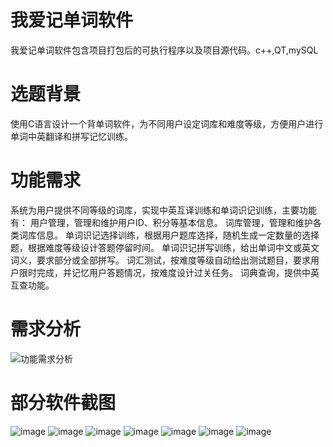# 我爱记单词软件
我爱记单词软件包含项目打包后的可执行程序以及项目源代码。c++,QT,mySQL
# 选题背景
使用C语言设计一个背单词软件，为不同用户设定词库和难度等级，方便用户进行单词中英翻译和拼写记忆训练。
# 功能需求
系统为用户提供不同等级的词库，实现中英互译训练和单词识记训练，主要功能有：
用户管理，管理和维护用户ID、积分等基本信息。
词库管理，管理和维护各类词库信息。
单词识记选择训练，根据用户题库选择，随机生成一定数量的选择题，根据难度等级设计答题停留时间。
单词识记拼写训练，给出单词中文或英文词义，要求部分或全部拼写。
词汇测试，按难度等级自动给出测试题目，要求用户限时完成，并记忆用户答题情况，按难度设计过关任务。
词典查询，提供中英互查功能。
# 需求分析
![功能需求分析](https://user-images.githubusercontent.com/41753947/187102823-fd0edd79-7ee7-4caa-a8f3-6e09f0a67932.png)
# 部分软件截图
![image](https://user-images.githubusercontent.com/41753947/187102871-d01d1bf2-07a2-4143-849a-f0a755137f54.png)
![image](https://user-images.githubusercontent.com/41753947/187102896-3c8abe36-5513-4ee7-b134-9744c8db36c9.png)
![image](https://user-images.githubusercontent.com/41753947/187102924-d38fffbd-1306-4f43-b6dc-0ec5f39a0595.png)
![image](https://user-images.githubusercontent.com/41753947/187102934-094f4aa8-0e02-4432-81c2-df715900c4f7.png)
![image](https://user-images.githubusercontent.com/41753947/187102945-12b73050-2b3e-431f-aa1c-9d9b31995617.png)
![image](https://user-images.githubusercontent.com/41753947/187102956-60ff7009-5133-44f4-916d-821c3c439bd2.png)
![image](https://user-images.githubusercontent.com/41753947/187102985-762bfed9-c16f-4b06-aab8-08f0b982f131.png)
